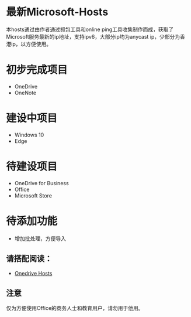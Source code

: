 # 最新Microsoft-Hosts

本hosts通过由作者通过抓包工具和online ping工具收集制作而成，获取了Microsoft服务最新的ip地址，支持ipv6，大部分ip均为anycast ip，少部分为香港ip，以方便使用。

# 初步完成项目

 - OneDrive
 - OneNote
 
# 建设中项目

 - Windows 10
 - Edge

# 待建设项目

 - OneDrive for Business
 - Office
 - Microsoft Store
  
# 待添加功能

 - 增加批处理，方便导入
 
## 请搭配阅读：

 - [Onedrive Hosts](https://www.zhangxuhu.com/archives/158.html)

## 注意

仅为方便使用Office的商务人士和教育用户，请勿用于他用。
